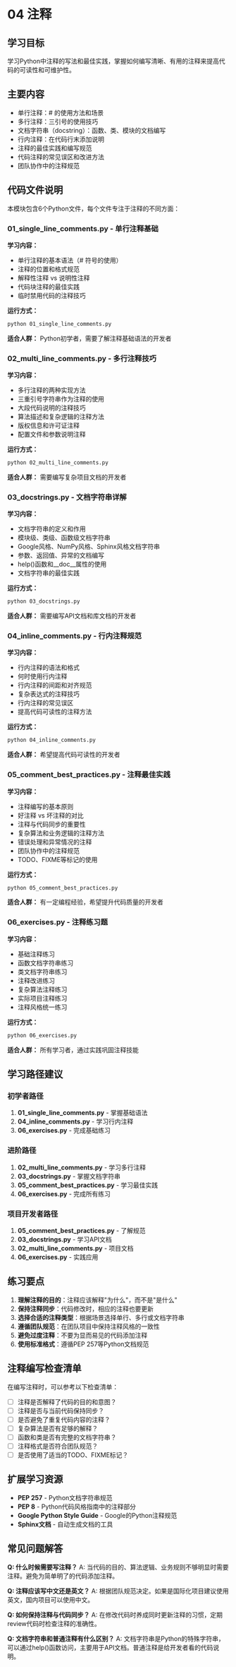 # 04 注释

## 学习目标
学习Python中注释的写法和最佳实践，掌握如何编写清晰、有用的注释来提高代码的可读性和可维护性。

## 主要内容
- 单行注释：# 的使用方法和场景
- 多行注释：三引号的使用技巧
- 文档字符串（docstring）：函数、类、模块的文档编写
- 行内注释：在代码行末添加说明
- 注释的最佳实践和编写规范
- 代码注释的常见误区和改进方法
- 团队协作中的注释规范

## 代码文件说明

本模块包含6个Python文件，每个文件专注于注释的不同方面：

### 01_single_line_comments.py - 单行注释基础
**学习内容：**
- 单行注释的基本语法（# 符号的使用）
- 注释的位置和格式规范
- 解释性注释 vs 说明性注释
- 代码块注释的最佳实践
- 临时禁用代码的注释技巧

**运行方式：**
```bash
python 01_single_line_comments.py
```

**适合人群：** Python初学者，需要了解注释基础语法的开发者

### 02_multi_line_comments.py - 多行注释技巧
**学习内容：**
- 多行注释的两种实现方法
- 三重引号字符串作为注释的使用
- 大段代码说明的注释技巧
- 算法描述和复杂逻辑的注释方法
- 版权信息和许可证注释
- 配置文件和参数说明注释

**运行方式：**
```bash
python 02_multi_line_comments.py
```

**适合人群：** 需要编写复杂项目文档的开发者

### 03_docstrings.py - 文档字符串详解
**学习内容：**
- 文档字符串的定义和作用
- 模块级、类级、函数级文档字符串
- Google风格、NumPy风格、Sphinx风格文档字符串
- 参数、返回值、异常的文档编写
- help()函数和__doc__属性的使用
- 文档字符串的最佳实践

**运行方式：**
```bash
python 03_docstrings.py
```

**适合人群：** 需要编写API文档和库文档的开发者

### 04_inline_comments.py - 行内注释规范
**学习内容：**
- 行内注释的语法和格式
- 何时使用行内注释
- 行内注释的间距和对齐规范
- 复杂表达式的注释技巧
- 行内注释的常见误区
- 提高代码可读性的注释方法

**运行方式：**
```bash
python 04_inline_comments.py
```

**适合人群：** 希望提高代码可读性的开发者

### 05_comment_best_practices.py - 注释最佳实践
**学习内容：**
- 注释编写的基本原则
- 好注释 vs 坏注释的对比
- 注释与代码同步的重要性
- 复杂算法和业务逻辑的注释方法
- 错误处理和异常情况的注释
- 团队协作中的注释规范
- TODO、FIXME等标记的使用

**运行方式：**
```bash
python 05_comment_best_practices.py
```

**适合人群：** 有一定编程经验，希望提升代码质量的开发者

### 06_exercises.py - 注释练习题
**学习内容：**
- 基础注释练习
- 函数文档字符串练习
- 类文档字符串练习
- 注释改进练习
- 复杂算法注释练习
- 实际项目注释练习
- 注释风格统一练习

**运行方式：**
```bash
python 06_exercises.py
```

**适合人群：** 所有学习者，通过实践巩固注释技能

## 学习路径建议

### 初学者路径
1. **01_single_line_comments.py** - 掌握基础语法
2. **04_inline_comments.py** - 学习行内注释
3. **06_exercises.py** - 完成基础练习

### 进阶路径
1. **02_multi_line_comments.py** - 学习多行注释
2. **03_docstrings.py** - 掌握文档字符串
3. **05_comment_best_practices.py** - 学习最佳实践
4. **06_exercises.py** - 完成所有练习

### 项目开发者路径
1. **05_comment_best_practices.py** - 了解规范
2. **03_docstrings.py** - 学习API文档
3. **02_multi_line_comments.py** - 项目文档
4. **06_exercises.py** - 实践应用

## 练习要点
1. **理解注释的目的**：注释应该解释"为什么"，而不是"是什么"
2. **保持注释同步**：代码修改时，相应的注释也要更新
3. **选择合适的注释类型**：根据场景选择单行、多行或文档字符串
4. **遵循团队规范**：在团队项目中保持注释风格的一致性
5. **避免过度注释**：不要为显而易见的代码添加注释
6. **使用标准格式**：遵循PEP 257等Python文档规范

## 注释编写检查清单

在编写注释时，可以参考以下检查清单：

- [ ] 注释是否解释了代码的目的和意图？
- [ ] 注释是否与当前代码保持同步？
- [ ] 是否避免了重复代码内容的注释？
- [ ] 复杂算法是否有足够的解释？
- [ ] 函数和类是否有完整的文档字符串？
- [ ] 注释格式是否符合团队规范？
- [ ] 是否使用了适当的TODO、FIXME标记？

## 扩展学习资源

- **PEP 257** - Python文档字符串规范
- **PEP 8** - Python代码风格指南中的注释部分
- **Google Python Style Guide** - Google的Python注释规范
- **Sphinx文档** - 自动生成文档的工具

## 常见问题解答

**Q: 什么时候需要写注释？**
A: 当代码的目的、算法逻辑、业务规则不够明显时需要注释。避免为简单明了的代码添加注释。

**Q: 注释应该写中文还是英文？**
A: 根据团队规范决定。如果是国际化项目建议使用英文，国内项目可以使用中文。

**Q: 如何保持注释与代码同步？**
A: 在修改代码时养成同时更新注释的习惯，定期review代码时检查注释的准确性。

**Q: 文档字符串和普通注释有什么区别？**
A: 文档字符串是Python的特殊字符串，可以通过help()函数访问，主要用于API文档。普通注释是给开发者看的代码说明。